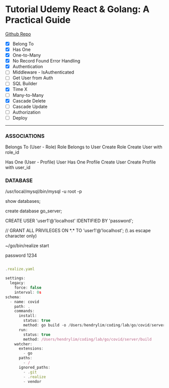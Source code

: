 # Tutorial Udemy React & Golang: A Practical Guide
[Github Repo](https://github.com/myhendry/fiber_react_tutorial)

- [x] Belong To
- [x] Has One
- [x] One-to-Many
- [x] No Record Found Error Handling
- [x] Authentication
- [ ] Middleware - IsAuthenticated
- [ ] Get User from Auth
- [ ] SQL Builder
- [x] Time X
- [ ] Many-to-Many
- [x] Cascade Delete
- [ ] Cascade Update 
- [ ] Authorization
- [ ] Deploy

---
### ASSOCIATIONS
Belongs To (User - Role) Role Belongs to User
Create Role
Create User with role_id

Has One (User - Profile) User Has One Profile
Create User
Create Profile with user_id
### DATABASE
/usr/local/mysql/bin/mysql -u root -p

show databases;

create database go_server;

CREATE USER 'user1'@'localhost' IDENTIFIED BY 'password';

// GRANT ALL PRIVILEGES ON \*.\* TO 'user1'@'localhost';
(\ as escape character only)

~/go/bin/realize start

password 1234

```javascript

.realize.yaml

settings:
  legacy:
    force: false
    interval: 0s
schema:
  - name: covid
    path: .
    commands:
      install:
        status: true
        method: go build -o /Users/hendrylim/coding/lab/go/covid/server/build
      run:
        status: true
        method: /Users/hendrylim/coding/lab/go/covid/server/build
    watcher:
      extensions:
        - go
      paths:
        - /
      ignored_paths:
        - .git
        - .realize
        - vendor

```
